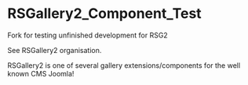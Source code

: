 # RSGallery2_Component_Test
Fork for testing unfinished development for RSG2

See RSGallery2 organisation.

RSGallery2 is one of several gallery extensions/components for the well known CMS Joomla! 
